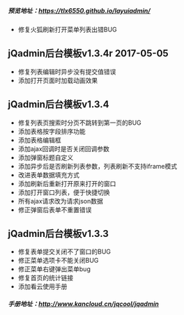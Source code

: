 

##### 预览地址：https://tlx6550.github.io/layuiadmin/



- 修复火狐刷新打开菜单列表出错BUG

## jQadmin后台模板v1.3.4r 2017-05-05

- 修复列表编辑时异步没有提交值错误
- 添加打开页面时加载动画效果

## jQadmin后台模板v1.3.4
- 修复列表页搜索时分页不跳转到第一页的BUG
- 添加表格按字段排序功能
- 添加表格编辑框
- 添加ajax回调时是否关闭回调参数
- 添加弹窗标题自定义
- 添加异步后是否刷新列表参数，列表刷新不支持iframe模式
- 改进表单数据填充方式
- 添加刷新后重新打开原来打开的窗口
- 添加打开窗口列表，便于快捷切换
- 所有ajax请求改为请求json数据
- 修正弹窗后表单不重置错误


## jQadmin后台模板v1.3.3

- 修复表单提交关闭不了窗口的BUG
- 修正菜单选项卡不能关闭BUG
- 修正菜单右键弹出菜单bug
- 修复首页的统计链接
- 添加看云使用手册

##### 手册地址：http://www.kancloud.cn/jqcool/jqadmin

